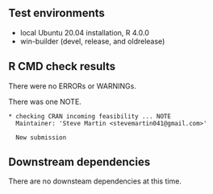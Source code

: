## Test environments

- local Ubuntu 20.04 installation, R 4.0.0
- win-builder (devel, release, and oldrelease)

## R CMD check results

There were no ERRORs or WARNINGs.

There was one NOTE.

    * checking CRAN incoming feasibility ... NOTE
      Maintainer: 'Steve Martin <stevemartin041@gmail.com>'

      New submission

## Downstream dependencies

There are no downsteam dependencies at this time.
